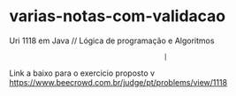 # varias-notas-com-validacao
Uri 1118 em Java // Lógica de programação e Algoritmos
                                         
                                           |
Link a baixo para o exercicio proposto     v
https://www.beecrowd.com.br/judge/pt/problems/view/1118

